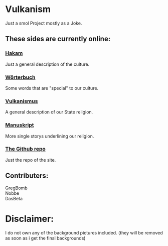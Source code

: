 # Vulkanism
Just a smol Project mostly as a Joke.

## These sides are currently online:
### <a href="https://gregbomb.github.io/Vulkanism/hakam.html">Hakam</a>
Just a general description of the culture.
### <a href="https://gregbomb.github.io/Vulkanism/woerterbuch.html">Wörterbuch</a>
Some words that are "special" to our culture.
### <a href="https://gregbomb.github.io/Vulkanism/vulkanism.html">Vulkanismus</a>
A general description of our State religion.
### <a href="https://gregbomb.github.io/Vulkanism/bible.html">Manuskript</a>
More single storys underlining our religion.

### <a href="https://github.com/GregBomb/Vulkanism">The Github repo</a>
Just the repo of the site.

## Contributers:
GregBomb\
Nobbe\
DasBeta

# Disclaimer:
I do not own any of the background pictures included.
(they will be removed as soon as i get the final backgrounds)
